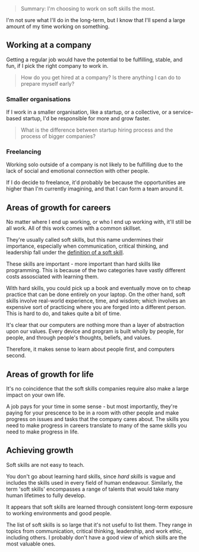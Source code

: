 > Summary: I'm choosing to work on soft skills the most.

I'm not sure what I'll do in the long-term, but I know that I'll spend a large amount of my time working on something.

## Working at a company

Getting a regular job would have the potential to be fulfilling, stable, and fun, if I pick the right company to work in.

> How do you get hired at a company? Is there anything I can do to prepare myself early?

### Smaller organisations

If I work in a smaller organisation, like a startup, or a collective, or a service-based startup, I'd be responsible for more and grow faster.

> What is the difference between startup hiring process and the process of bigger companies?

### Freelancing

Working solo outside of a company is not likely to be fulfilling due to the lack of social and emotional connection with other people.

If I do decide to freelance, it'd probably be because the opportunities are higher than I'm currently imagining, and that I can form a team around it.

## Areas of growth for careers

No matter where I end up working, or who I end up working with, it'll still be all work. All of this work comes with a common skillset.

They're usually called soft skills, but this name undermines their importance, especially when communication, critical thinking, and leadership fall under the [definition of a soft skill](https://www.thebalancecareers.com/list-of-soft-skills-2063770).

These skills are important - more important than hard skills like programming. This is because of the two categories have vastly different costs assosciated with learning them.

With hard skills, you could pick up a book and eventually move on to cheap practice that can be done entirely on your laptop. On the other hand, soft skills involve real-world experience, time, and wisdom; which involves an expensive sort of practicing where you are forged into a different person. This is hard to do, and takes quite a bit of time.

It's clear that our computers are nothing more than a layer of abstraction upon our values. Every device and program is built wholly by people, for people, and through people's thoughts, beliefs, and values.

Therefore, it makes sense to learn about people first, and computers second. 

## Areas of growth for life

It's no coincidence that the soft skills companies require also make a large impact on your own life.

A job pays for your time in some sense - but most importantly, they're paying for your prescence to be in a room with other people and make progress on issues and tasks that the company cares about. The skills you need to make progress in careers translate to many of the same skills you need to make progress in life.

## Achieving growth

Soft skills are not easy to teach.

You don't go about learning hard skills, since _hard skills_ is vague and includes the skills used in every field of human endeavour. Similarly, the term 'soft skills' encompasses a range of talents that would take many human lifetimes to fully develop. 

It appears that soft skills are learned through consistent long-term exposure to working environments and good people.

The list of soft skills is so large that it's not useful to list them. They range in topics from communication, critical thinking, leadership, and work ethic, including others. I probably don't have a good view of which skills are the most valuable ones.

